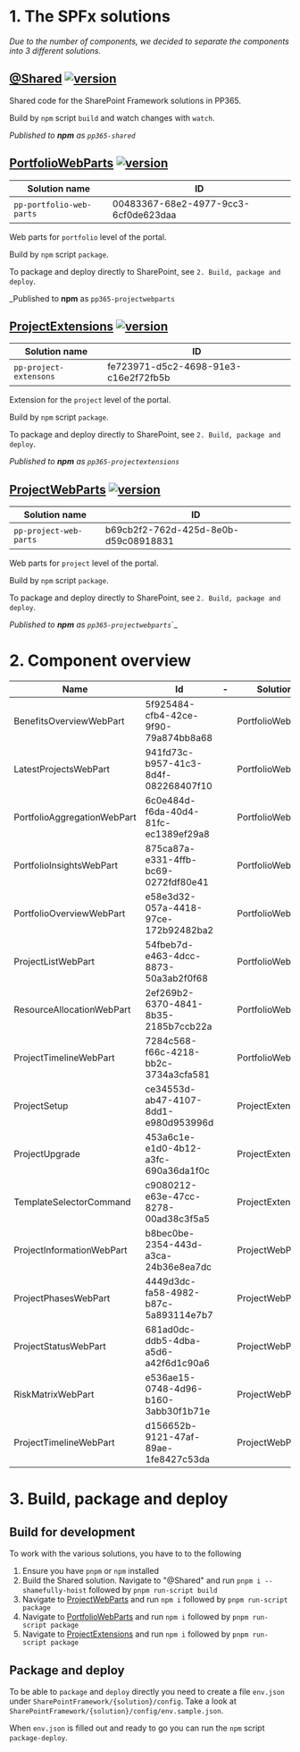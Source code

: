 # 1. The SPFx solutions

_Due to the number of components, we decided to separate the components into 3 different solutions._

## [@Shared](./@Shared/README.md) [![version](https://img.shields.io/badge/version-1.2.9-yellow.svg)](https://semver.org)

Shared code for the SharePoint Framework solutions in PP365.

Build by `npm` script `build` and watch changes with `watch`.

_Published to **npm** as `pp365-shared`_

## [PortfolioWebParts](./PortfolioWebParts/README.md) [![version](https://img.shields.io/badge/version-1.2.6-yellow.svg)](https://semver.org)

| Solution name            | ID                                   |
| ------------------------ | ------------------------------------ |
| `pp-portfolio-web-parts` | 00483367-68e2-4977-9cc3-6cf0de623daa |



Web parts for `portfolio` level of the portal.

Build by `npm` script `package`.

To package and deploy directly to SharePoint, see `2. Build, package and deploy`.

_Published to **npm** as `pp365-projectwebparts`

## [ProjectExtensions](./ProjectExtensions/README.md) [![version](https://img.shields.io/badge/version-1.2.6-yellow.svg)](https://semver.org)

| Solution name          | ID                                   |
| ---------------------- | ------------------------------------ |
| `pp-project-extensons` | fe723971-d5c2-4698-91e3-c16e2f72fb5b |



Extension for the `project` level of the portal.

Build by `npm` script `package`.

To package and deploy directly to SharePoint, see `2. Build, package and deploy`.

_Published to **npm** as `pp365-projectextensions`_

## [ProjectWebParts](./ProjectWebParts/README.md) [![version](https://img.shields.io/badge/version-1.2.9-yellow.svg)](https://semver.org)

| Solution name          | ID                                   |
| ---------------------- | ------------------------------------ |
| `pp-project-web-parts` | b69cb2f2-762d-425d-8e0b-d59c08918831 |



Web parts for `project` level of the portal.

Build by `npm` script `package`.

To package and deploy directly to SharePoint, see `2. Build, package and deploy`.

_Published to **npm** as `pp365-projectwebparts`_`_

# 2. Component overview

| Name                        | Id                                   | -   | Solution          |
| --------------------------- | ------------------------------------ | --- | ----------------- |
| BenefitsOverviewWebPart     | 5f925484-cfb4-42ce-9f90-79a874bb8a68 |     | PortfolioWebParts |
| LatestProjectsWebPart       | 941fd73c-b957-41c3-8d4f-082268407f10 |     | PortfolioWebParts |
| PortfolioAggregationWebPart | 6c0e484d-f6da-40d4-81fc-ec1389ef29a8 |     | PortfolioWebParts |
| PortfolioInsightsWebPart    | 875ca87a-e331-4ffb-bc69-0272fdf80e41 |     | PortfolioWebParts |
| PortfolioOverviewWebPart    | e58e3d32-057a-4418-97ce-172b92482ba2 |     | PortfolioWebParts |
| ProjectListWebPart          | 54fbeb7d-e463-4dcc-8873-50a3ab2f0f68 |     | PortfolioWebParts |
| ResourceAllocationWebPart   | 2ef269b2-6370-4841-8b35-2185b7ccb22a |     | PortfolioWebParts |
| ProjectTimelineWebPart      | 7284c568-f66c-4218-bb2c-3734a3cfa581 |     | PortfolioWebParts |
| ProjectSetup                | ce34553d-ab47-4107-8dd1-e980d953996d |     | ProjectExtensions |
| ProjectUpgrade              | 453a6c1e-e1d0-4b12-a3fc-690a36da1f0c |     | ProjectExtensions |
| TemplateSelectorCommand     | c9080212-e63e-47cc-8278-00ad38c3f5a5 |     | ProjectExtensions |
| ProjectInformationWebPart   | b8bec0be-2354-443d-a3ca-24b36e8ea7dc |     | ProjectWebParts   |
| ProjectPhasesWebPart        | 4449d3dc-fa58-4982-b87c-5a893114e7b7 |     | ProjectWebParts   |
| ProjectStatusWebPart        | 681ad0dc-ddb5-4dba-a5d6-a42f6d1c90a6 |     | ProjectWebParts   |
| RiskMatrixWebPart           | e536ae15-0748-4d96-b160-3abb30f1b71e |     | ProjectWebParts   |
| ProjectTimelineWebPart      | d156652b-9121-47af-89ae-1fe8427c53da |     | ProjectWebParts   |

# 3. Build, package and deploy

## Build for development

To work with the various solutions, you have to to the following

1. Ensure you have `pnpm` or `npm` installed
2. Build the Shared solution. Navigate to "@Shared" and run `pnpm i --shamefully-hoist` followed by `pnpm run-script build`
3. Navigate to [ProjectWebParts](./ProjectWebParts) and run `npm i` followed by `pnpm run-script package`
4. Navigate to [PortfolioWebParts](./PortfolioWebParts) and run `npm i` followed by `pnpm run-script package`
5. Navigate to [ProjectExtensions](./ProjectExtensions) and run `npm i` followed by `pnpm run-script package`

## Package and deploy

To be able to `package` and `deploy` directly you need to create a file `env.json` under `SharePointFramework/{solution}/config`. Take a look at `SharePointFramework/{solution}/config/env.sample.json`.

When `env.json` is filled out and ready to go you can run the `npm` script `package-deploy`.
